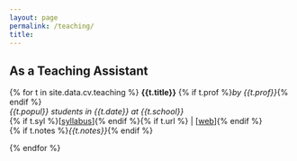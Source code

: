 ```yaml
---
layout: page
permalink: /teaching/
title:
---
```


## As a Teaching Assistant

{% for t in site.data.cv.teaching %}
**{{t.title}}** {% if t.prof %}*by {{t.prof}}*{% endif %}<br />
*{{t.popul}} students in {{t.date}} at {{t.school}}*  <br />
{% if t.syl %}[[syllabus]({{t.syl}})]{% endif %}{% if t.url %} | [[web]({{t.url}})]{% endif %}<br />
{% if t.notes %}*{{t.notes}}*{% endif %}

{% endfor %}
